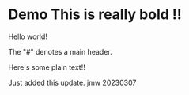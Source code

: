 # Demo This is really bold !!

Hello world!  

The "#" denotes a main header.

Here's some plain text!!

Just added this update.  jmw 20230307
